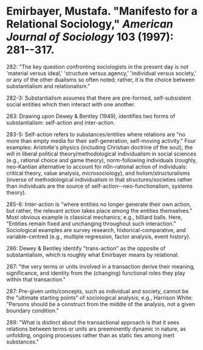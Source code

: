 Emirbayer, Mustafa. "Manifesto for a Relational Sociology," *American Journal of Sociology* 103 (1997): 281--317.
===

282:  "The key question confronting sociologists in the present day is not 'material versus ideal,' 'structure versus agency,' 'individual versus society,' or any of the other dualisms so often noted; rather, it is the choice between substantialism and relationalism."

282-3:  Substantialism assumes that there are pre-formed, self-subsistent social entities which then interact with one another.

283:  Drawing upon Dewey & Bentley (1949), identifies two forms of substantialism: self-action and inter-action.

283-5:  Self-action refers to substances/entities where relations are "no more than empty media for their self-generation, self-moving activity." Four examples: Aristotle's physics (including Christian doctrine of the soul), the will in liberal political theory/methodological individualism in social sciences (e.g., rational choice and game theory), norm-following individuals (roughly, neo-Kantian alternative to account for n0n-rational action of individuals: critical theory, value analysis, microsociology), and holism/structuralisms (inverse of methodological individualism in that structures/societies rather than individuals are the source of self-action--neo-functionalism, systems theory). 

285-6:  Inter-action is "where entities no longer generate their own action, but rather, the relevant action takes place *among* the entities themselves." Most obvious example is classical mechanics; e.g., billiard balls. Here, "Entities remain fixed and unchanging throughout such interaction." Sociological examples are survey research, historical-comparative, and variable-centred (e.g., multiple regression, factor analysis, event history). 

286:  Dewey & Bentley identify "trans-action" as the opposite of substantialism, which is roughly what Emirbayer means by relational.

287:  "the very terms or units involved in a transaction derive their meaning, significance, and identity from the (changing) functional roles they play within that transaction."

287:  Pre-given units/concepts, such as individual and society, cannot be the "ultimate starting points" of sociological analysis; e.g., Harrison White: "Persons should be a construct from the middle of the analysis, not a given boundary condition."

289:  "What is distinct about the transactional approach is that it sees relations between terms or units ars preeminently dynamic in nature, as unfolding, ongoing processes rather than as static ties among inert substances."

